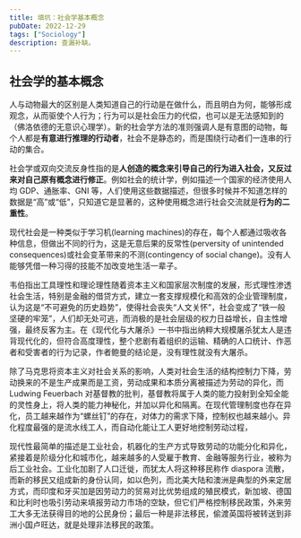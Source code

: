```yaml
---
title: 填坑：社会学基本概念
pubDate: 2022-12-29
tags: ["Sociology"]
description: 查漏补缺。
---
```


## 社会学的基本概念

人与动物最大的区别是人类知道自己的行动是在做什么，而且明白为何，能够形成观念，从而驱使个人行为；行为可以是社会压力的代偿，也可以是无法感知到的（佛洛依德的无意识心理学）。新的社会学方法的准则强调人是有意图的动物，每个人都是**有意进行推理的行动者**，社会不是静态的，而是围绕行动者们一连串的行动的集合。

社会学或双向交流反身性指的是**人创造的概念来引导自己的行为进入社会，又反过来对自己原有概念进行修正**。例如社会的统计学，例如描述一个国家的经济使用人均 GDP、通胀率、GNI 等，人们使用这些数据描述，但很多时候并不知道怎样的数据是“高”或“低”，只知道它是显著的，这种使用概念进行社会交流就是**行为的二重性**。

现代社会是一种类似于学习机(learning machines)的存在，每个人都通过吸收各种信息，但做出不同的行为，这是无意后果的反常性(perversity of unintended consequences)或社会变革带来的不测(contingency of social change)。没有人能够凭借一种习得的技能不加改变地生活一辈子。

韦伯指出工具理性和理论理性随着资本主义和国家层次制度的发展，形式理性渗透社会生活，特别是金融的借贷方式，建立一套支撑规模化和高效的企业管理制度，认为这是“不可避免的历史趋势”，使得社会丧失“人文关怀”，社会变成了“铁一般坚硬的牢笼”，人们却无处可逃，而消极的是社会层级的权力日益增长，自主性增强，最终反客为主。在《现代化与大屠杀》一书中指出纳粹大规模屠杀犹太人是违背现代化的，但符合高度理性，整个悲剧有着组织的运输、精确的人口统计、作恶者和受害者的行为记录，作者鲍曼的结论是，没有理性就没有大屠杀。

除了马克思将资本主义对社会关系的影响，人类对社会生活的结构控制力下降，劳动换来的不是生产成果而是工资，劳动成果和本质分离被描述为劳动的异化，而 Ludwing Feuerbach 对基督教的批判，基督教将属于人类的能力投射到全知全能的灵性身上，将人类的能力神秘化，并加以异化和隔离。在现代管理制度也存在异化，员工越来越作为“螺丝钉”的存在，对体力的需求下降，控制权也越来越小。异化程度最强的是流水线工人，而自动化能让工人更好地控制劳动过程，

现代性最简单的描述是工业社会，机器化的生产方式导致劳动的功能分化和异化，紧接着是阶级分化和城市化，越来越多的人受雇于教育、金融等服务行业，被称为后工业社会。工业化加剧了人口迁徙，而犹太人将这种移民称作 diaspora 流散，而新的移民又组成新的身份认同，如以色列，而北美大陆和澳洲是典型的外来定居方式，而印度和牙买加是因劳动力的贸易对比优势组成的殖民模式，新加坡、德国和比利时也吸引劳动来填报劳动力市场的空缺，但它们严格控制移民政策，外来劳工大多无法获得目的地的公民身份；最后一种是非法移民，偷渡英国将被转送到非洲小国卢旺达，就是处理非法移民的政策。
